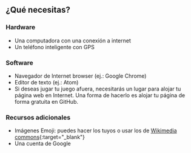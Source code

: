 ## ¿Qué necesitas?

### Hardware

+ Una computadora con una conexión a internet
+ Un teléfono inteligente con GPS

### Software

+ Navegador de Internet browser (ej.: Google Chrome)
+ Editor de texto (ej.: Atom)
+ Si deseas jugar tu juego afuera, necesitarás un lugar para alojar tu página web en Internet. Una forma de hacerlo es alojar tu página de forma gratuita en GitHub.

### Recursos adicionales

+ Imágenes Emoji: puedes hacer los tuyos o usar los de [Wikimedia commons](https://commons.wikimedia.org/wiki/Emoji){:target="_blank"}
+ Una cuenta de Google 
